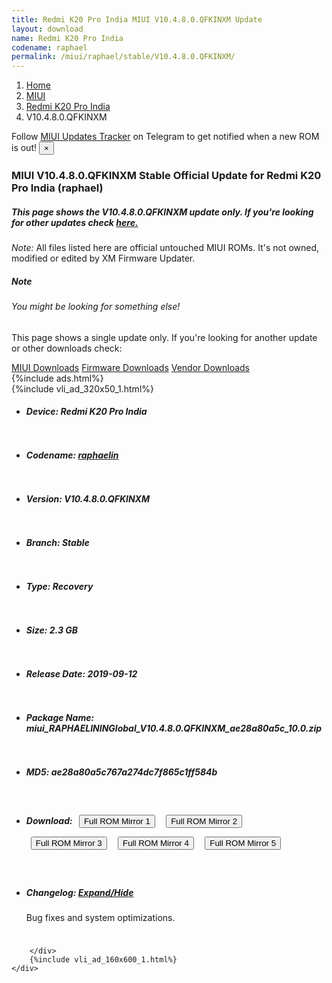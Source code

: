 ```yaml
---
title: Redmi K20 Pro India MIUI V10.4.8.0.QFKINXM Update
layout: download
name: Redmi K20 Pro India
codename: raphael
permalink: /miui/raphael/stable/V10.4.8.0.QFKINXM/
---
```

<nav aria-label="breadcrumb">
    <ol class="breadcrumb">
        <li class="breadcrumb-item"><a href="/">Home</a></li>
        <li class="breadcrumb-item"><a href="/miui/">MIUI</a></li>
        <li class="breadcrumb-item"><a href="/miui/raphael/">Redmi K20 Pro India</a></li>
        <li class="breadcrumb-item active" aria-current="page">V10.4.8.0.QFKINXM</li>
    </ol>
</nav>
<div class="alert alert-primary alert-dismissible fade show" role="alert">
    Follow <a href="https://t.me/MIUIUpdatesTracker" class="alert-link">MIUI Updates Tracker</a> on Telegram to get
    notified when a new ROM is out!
    <button type="button" class="close" data-dismiss="alert" aria-label="Close">
        <span aria-hidden="true">&times;</span>
    </button>
</div>
<div class="col-12 mx-auto">
    <h3 class="title bg-light p-2 rounded">MIUI V10.4.8.0.QFKINXM Stable Official Update for Redmi K20 Pro India (raphael)</h3>
    <h5>This page shows the V10.4.8.0.QFKINXM update only. If you're looking for other updates check
        <a href="/miui/raphael/">here.</a></h5>
    <p><i>Note: </i>All files listed here are official untouched MIUI ROMs.
        It's not owned, modified or edited by XM Firmware Updater.</p>
    <div class="card">
        <div class="card-body">
            <h5 class="card-title">Note</h5>
            <h6 class="card-subtitle mb-2 text-muted">You might be looking for something else!</h6>
            <p class="card-text">This page shows a single update only.
                If you're looking for another update or other downloads check:</p>
            <a href="/miui/" class="card-link">MIUI Downloads</a>
            <a href="/firmware/" class="card-link">Firmware Downloads</a>
            <a href="/vendor/" class="card-link">Vendor Downloads</a>
        </div>
    </div>
    {%include ads.html%}
    <div class="row justify-content-center">
        <div class="col-10" id="downloads">
                    <div class="card card-body">
            {%include vli_ad_320x50_1.html%}
            <ul class="list-unstyled">
                <li style="padding-bottom: 10px;">
                    <h5><b>Device: </b>Redmi K20 Pro India</h5>
                </li>
                <li style="padding-bottom: 10px;">
                    <h5><b>Codename: </b> <a href="/miui/raphaelin/" target="_blank">raphaelin</a> </h5>
                </li>
                <li style="padding-bottom: 10px;">
                    <h5><b>Version: </b>V10.4.8.0.QFKINXM</h5>
                </li>
                <li style="padding-bottom: 10px;">
                    <h5><b>Branch: </b>Stable</h5>
                </li>
                <li style="padding-bottom: 10px;">
                    <h5><b>Type: </b>Recovery</h5>
                </li>
                <li style="padding-bottom: 10px;">
                    <h5><b>Size: </b>2.3 GB</h5>
                </li>
                <li style="padding-bottom: 10px;">
                    <h5><b>Release Date: </b>2019-09-12</h5>
                </li>
                <li style="padding-bottom: 10px;">
                    <h5><b>Package Name: </b><span id="filename" class="text-dark">miui_RAPHAELININGlobal_V10.4.8.0.QFKINXM_ae28a80a5c_10.0.zip</span></h5>
                </li>
                <li style="padding-bottom: 10px;">
                    <h5><b>MD5: </b><span id="md5" class="text-muted">ae28a80a5c767a274dc7f865c1ff584b</span></h5>
                </li>
                <li style="padding-bottom: 10px;">
                    <h5><b>Download: </b> <button type="button" id="download" class="btn btn-primary" style="margin: 7px;" onclick="window.open('https://cdnorg.d.miui.com/V10.4.8.0.QFKINXM/miui_RAPHAELININGlobal_V10.4.8.0.QFKINXM_ae28a80a5c_10.0.zip', '_blank');"><i class="fa fa-download"></i> Full ROM Mirror 1</button> <button type="button" id="download" class="btn btn-primary" style="margin: 7px;" onclick="window.open('https://bkt-sgp-miui-ota-update-alisgp.oss-ap-southeast-1.aliyuncs.com/V10.4.8.0.QFKINXM/miui_RAPHAELININGlobal_V10.4.8.0.QFKINXM_ae28a80a5c_10.0.zip', '_blank');"><i class="fa fa-download"></i> Full ROM Mirror 2</button> <button type="button" id="download" class="btn btn-primary" style="margin: 7px;" onclick="window.open('https://bn.d.miui.com/V10.4.8.0.QFKINXM/miui_RAPHAELININGlobal_V10.4.8.0.QFKINXM_ae28a80a5c_10.0.zip', '_blank');"><i class="fa fa-download"></i> Full ROM Mirror 3</button> <button type="button" id="download" class="btn btn-primary" style="margin: 7px;" onclick="window.open('https://bigota.d.miui.com/V10.4.8.0.QFKINXM/miui_RAPHAELININGlobal_V10.4.8.0.QFKINXM_ae28a80a5c_10.0.zip', '_blank');"><i class="fa fa-download"></i> Full ROM Mirror 4</button> <button type="button" id="download" class="btn btn-primary" style="margin: 7px;" onclick="window.open('https://hugeota.d.miui.com/V10.4.8.0.QFKINXM/miui_RAPHAELININGlobal_V10.4.8.0.QFKINXM_ae28a80a5c_10.0.zip', '_blank');"><i class="fa fa-download"></i> Full ROM Mirror 5</button></h5>
                </li>
                <li style="padding-bottom: 10px;">
                    <h5><b>Changelog: </b><a href="#raphaelin_1_changelog" data-toggle="collapse" role="button"
                            aria-expanded="false" aria-controls="raphaelin_1_changelog"> <i class="fa fa-arrow-down"
                                aria-hidden="true"></i> Expand/Hide</a></h5>
                    <div class="collapse" id="raphaelin_1_changelog">
                        <p id="changelog_text">Bug fixes and system optimizations.</p>
                    </div>
                </li>
            </ul>
        </div>

        </div>
        {%include vli_ad_160x600_1.html%}
    </div>
</div>
